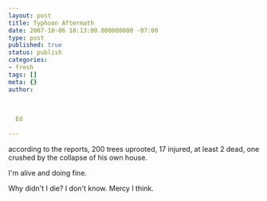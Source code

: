 ```yaml
---
layout: post
title: Typhoon Aftermath
date: 2007-10-06 18:13:00.000000000 -07:00
type: post
published: true
status: publish
categories:
- fresh
tags: []
meta: {}
author:
  
  
  
  Ed
  
---
```

<p>according to the reports, 200 trees uprooted, 17 injured, at least 2 dead, one crushed by the collapse of his own house.</p>
<p>I'm alive and doing fine.</p>
<p>Why didn't I die? I don't know. Mercy I think.</p>
